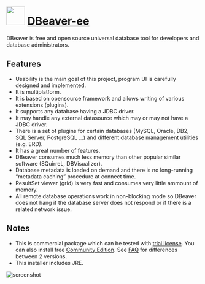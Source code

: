 # <img src="https://cdn.jsdelivr.net/gh/majkinetor/chocolatey/dbeaver/icon.png" width="48" height="48"/> [DBeaver-ee](https://chocolatey.org/packages/dbeaver-ee)

DBeaver is free and open source universal database tool for developers and database administrators.

## Features

- Usability is the main goal of this project, program UI is carefully designed and implemented.
- It is multiplatform.
- It is based on opensource framework and allows writing of various extensions (plugins).
- It supports any database having a JDBC driver.
- It may handle any external datasource which may or may not have a JDBC driver.
- There is a set of plugins for certain databases (MySQL, Oracle, DB2, SQL Server, PostgreSQL ...) and different database management utilities (e.g. ERD).
- It has a great number of features.
- DBeaver consumes much less memory than other popular similar software (SQuirreL, DBVisualizer).
- Database metadata is loaded on demand and there is no long-running “metadata caching” procedure at connect time.
- ResultSet viewer (grid) is very fast and consumes very little ammount of memory.
- All remote database operations work in non-blocking mode so DBeaver does not hang if the database server does not respond or if there is a related network issue.

## Notes

- This is commercial package which can be tested with [trial license](https://dbeaver.com/trial/). You can also install free [Community Edition](https://chocolatey.org/packages/dbeaver). See [FAQ](https://dbeaver.com/faq/) for differences between 2 versions.
- This installer includes JRE.

![screenshot](https://cdn.rawgit.com/majkinetor/chocolatey/master/dbeaver/screenshot.png)

